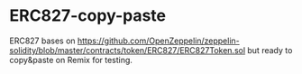 # ERC827-copy-paste

ERC827 bases on https://github.com/OpenZeppelin/zeppelin-solidity/blob/master/contracts/token/ERC827/ERC827Token.sol but ready to copy&paste on Remix for testing.

